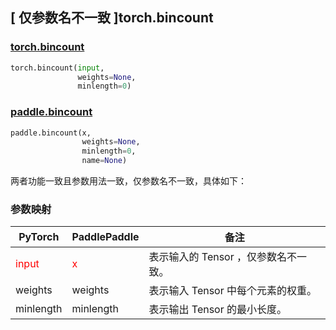 ## [ 仅参数名不一致 ]torch.bincount

### [torch.bincount](https://pytorch.org/docs/stable/generated/torch.bincount.html?highlight=bincount#torch.bincount)

```python
torch.bincount(input,
               weights=None,
               minlength=0)
```

### [paddle.bincount](https://www.paddlepaddle.org.cn/documentation/docs/zh/develop/api/paddle/bincount_cn.html#bincount)

```python
paddle.bincount(x,
                weights=None,
                minlength=0,
                name=None)
```

两者功能一致且参数用法一致，仅参数名不一致，具体如下：
### 参数映射

| PyTorch       | PaddlePaddle | 备注                                                   |
| ------------- | ------------ | ------------------------------------------------------ |
| <font color='red'>input</font>| <font color='red'>x</font> | 表示输入的 Tensor ，仅参数名不一致。  |
| weights        | weights            | 表示输入 Tensor 中每个元素的权重。                   |
| minlength        | minlength            | 表示输出 Tensor 的最小长度。                   |
